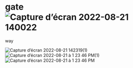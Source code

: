 # gate![Capture d’écran 2022-08-21 140022](https://user-images.githubusercontent.com/68701658/189237831-5a63a914-b11e-4c69-952f-724da936bf26.png)
way

![Capture d’écran 2022-08-21 142319(1)](https://user-images.githubusercontent.com/68701658/189237888-d026c3e6-a43e-4761-8997-bc5bba17ee1b.png)
![Capture d’écran 2022-08-21 à 1 23 46 PM(1)](https://user-images.githubusercontent.com/68701658/189237949-b62d00af-ce0b-4347-8219-8c9dd0ac8b1e.png)
![Capture d’écran 2022-08-21 à 1 23 46 PM](https://user-images.githubusercontent.com/68701658/189237994-0966ff8b-efd3-42ec-bcfd-9b31d815bfc6.png)

